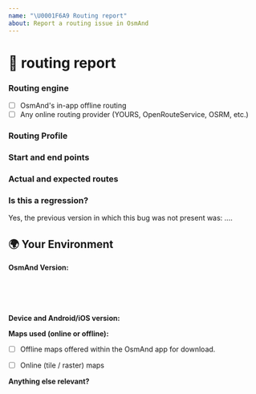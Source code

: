 ```yaml
---
name: "\U0001F6A9 Routing report"
about: Report a routing issue in OsmAnd
---
```

<!--🔅🔅🔅🔅🔅🔅🔅🔅🔅🔅🔅🔅🔅🔅🔅🔅🔅🔅🔅🔅🔅🔅🔅🔅🔅🔅🔅🔅🔅🔅🔅

Oh hi there! 😄

To expedite issue processing please search open and closed issues before submitting a new one.
Existing issues often contain information about workarounds, resolution, or progress updates.

GitHub is our main development tool for our developers. There are hundreds of requests a month and there are relatively few developers.
So by opening an issue, please know that your issue will be sent out to all developers and acknowledge that it could be closed without explanation or with just a brief message.
Comments on the closed issues are also sent to all developers, so you will definitely will be heard.
However, there is no guarantee that a developer will pick up the issue to work on it.

Please be sure to read our [FAQ](https://osmand.net/help-online) before creating an issue here.

The best way to get help about an OsmAnd issue is to create a valid and detailed issue.
Please give us the following information so that we can try to **reproduce** your issue:

🔅🔅🔅🔅🔅🔅🔅🔅🔅🔅🔅🔅🔅🔅🔅🔅🔅🔅🔅🔅🔅🔅🔅🔅🔅🔅🔅🔅🔅🔅🔅🔅🔅-->

# 🐞 routing report

### Routing engine

<!-- Which routing provider was used? (please tick the proper box [x]) -->
- [ ] OsmAnd's in-app offline routing
- [ ] Any online routing provider (YOURS, OpenRouteService, OSRM, etc.)

### Routing Profile
<!-- What routing profile is chosen in the OsmAnd app? (car, bike, pedestrian, fastest or shortest, etc.) -->

### Start and end points

<!-- Please specify (as exactly as possible) the start and endpoint of your route by telling us the city and street name so that we can find it via the in-app address search easily.
Also, a permalink from [openstreetmap.org](https://www.openstreetmap.org/) can be helpful. -->

### Actual and expected routes
<!-- Tell us your expected routing and how OsmAnd routes, or add screenshots here. -->

### Is this a regression?

<!-- Did this behavior use to work in the previous version? -->
<!-- ✍️--> Yes, the previous version in which this bug was not present was: ....

## 🌍  Your Environment

**OsmAnd Version:**
<pre><code>
<!-- paste version below -->
<!-- ✍️-->

</code></pre>

**Device and Android/iOS version:**

**Maps used (online or offline):**
<!-- Please tick the correct box [x] (or both) -->
- [ ] Offline maps offered within the OsmAnd app for download. 
  <!-- If you have an issue related to offline maps, tell us the exact name of the map file where the issue occurs and its edition date. -->
- [ ] Online (tile / raster) maps <!-- Please name it -->


**Anything else relevant?**
